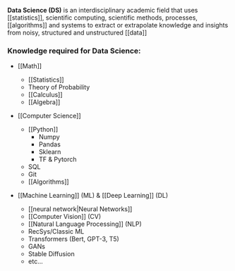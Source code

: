 **Data Science (DS)** is an interdisciplinary academic field that uses [[statistics]], scientific computing, scientific methods, processes, [[algorithms]] and systems to extract or extrapolate knowledge and insights from noisy, structured and unstructured [[data]]

### Knowledge required for Data Science:

* [[Math]]
	* [[Statistics]]
	* Theory of Probability
	* [[Calculus]]
	* [[Algebra]]

* [[Computer Science]]
	* [[Python]]
		* Numpy
		* Pandas
		* Sklearn
		* TF & Pytorch
	* SQL
	* Git
	* [[Algorithms]]

* [[Machine Learning]] (ML) & [[Deep Learning]] (DL)
	* [[neural network|Neural Networks]]
	* [[Computer Vision]] (CV)
	* [[Natural Language Processing]] (NLP)
	* RecSys/Classic ML
	* Transformers (Bert, GPT-3, T5)
	* GANs
	* Stable Diffusion
	* etc...